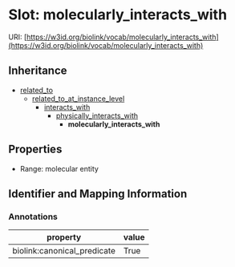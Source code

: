 # Slot: molecularly_interacts_with

URI: [https://w3id.org/biolink/vocab/molecularly_interacts_with](https://w3id.org/biolink/vocab/molecularly_interacts_with)




## Inheritance

* [related_to](related_to.md)
    * [related_to_at_instance_level](related_to_at_instance_level.md)
        * [interacts_with](interacts_with.md)
            * [physically_interacts_with](physically_interacts_with.md)
                * **molecularly_interacts_with**



## Properties

 * Range: molecular entity



## Identifier and Mapping Information





### Annotations

| property | value |
| --- | --- |
| biolink:canonical_predicate | True |


